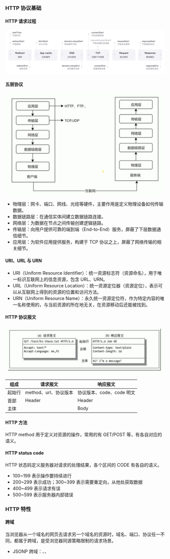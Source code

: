 ### HTTP 协议基础

#### HTTP 请求过程

![浏览器输入URL后HTTP请求返回的完整过程](/img/http/浏览器输入URL后HTTP请求返回的完整过程.png)

#### 五层协议

![五层协议模型](/img/http/五层协议模型.png)

- 物理层：网卡、端口、网线、光缆等硬件，主要作用是定义物理设备如何传输数据。
- 数据链路层：在通信实体间建立数据链路连接。
- 网络层：为数据在节点之间传输创建逻辑链路。
- 传输层：向用户提供可靠的端到端（End-to-End）服务，屏蔽了下层数据通信细节。
- 应用层：为软件应用提供服务，构建于 TCP 协议之上，屏蔽了网络传输的相关细节。

#### URI、URL 与 URN

- URI（Uniform Resource Identifier）：统一资源标志符（资源命名），用于唯一标识互联网上的信息资源，包含 URL、URN。
- URL（Uniform Resource Location）：统一资源定位器（资源定位），表示可以从互联网上得到的资源的位置和访问方法。
- URN（Uniform Resource Name）：永久统一资源定位符，作为特定内容的唯一名称使用的，与当前资源的所在地无关，在资源移动后还能被找到。

#### HTTP 协议报文

![HTTP协议报文](/img/http/HTTP协议报文.png)

| 组成   | 请求报文              | 响应报文                  |
| ------ | --------------------- | ------------------------- |
| 起始行 | method、url、协议版本 | 协议版本、code、code 明文 |
| 首部   | Header                | Header                    |
| 主体   |                       | Body                      |

#### HTTP 方法

HTTP method 用于定义对资源的操作，常用的有 GET/POST 等，有各自对应的语义。

#### HTTP status code

HTTP 状态码定义服务器对请求的处理结果，各个区间的 CODE 有各自的语义。

- 100~199 表示操作要持续进行
- 200~299 表示成功；300~399 表示需要重定向，从他处获取数据
- 400~499 表示请求有误
- 500~599 表示服务器内部错误

### HTTP 特性

#### 跨域

当浏览器从一个域名的网页去请求另一个域名的资源时，域名、端口、协议任一不同，都属于跨域，是受浏览器同源策略限制的请求场景。

- JSONP 跨域：<img>、<link>、<script>标签通过 src 或 ref 被浏览器允许从不同域名下加载静态资源。基于此原理，JSONP 通过动态创建 script，请求一个带参网址实现跨域。JSONP 只支持 GET 请求。
- CORS 跨域：Cross-Origin Resource Sharing, 跨源资源共享，使用自定义的 HTTP 头部让浏览器与服务器进行沟通。

#### 缓存

##### 可缓存性

- public：http 经过的任何地方都可以进行缓存。
- private：只有发起请求的浏览器可以缓存。
- no-cache：禁止缓存。

##### 到期

可以通过设置 max-age / s-maxage / max-stale 来设置缓存的到期时间。

```
Cache-Control: max-age=20
```

#### Cookie

Cookie 是服务端返回数据后通过 Set-Cookie 头保存在浏览器中的内容。在下次的同域请求时会带上 Cookie，来保证通信是同一个用户。

#### Session

服务器可以为每个用户浏览器创建一个会话对象（session 对象），需要保存用户数据时，服务器程序可以把用户数据写到用户浏览器独占的 session 中，当用户使用浏览器访问其它程序时，其它程序可以从用户的 session 中取出该用户的数据，为用户服务。

#### HTTP 长连接

从 HTTP/1.1 起，HTTP 协议默认使用长连接，用以保持连接特性。请求头包含以下代码：

```
Connection: keep-alive
```

HTTP 协议的长连接和短连接，实质上是 TCP 协议的长连接和短连接。当使用 HTTP 长连接时，客户端和服务器之间用于传输数据的 TCP 连接不会关闭，客户端再次与这个服务器通信时，会继续使用已经建立的连接。Keep-Alive 不会永久保持连接，它有一个保持时间。

#### 数据协商

在客户端发送请求给服务端时，服务端通过请求端发送的头信息来判断客户端想要的数据。

- Accept：请求数据类型
- Accept-Encoding：请求数据压缩类型
- Accept-Language：请求数据返回语言类型
- User-Agent：客户端浏览器数据
- Content-Type：返回内容数据格式
- Content-Encoding：返回数据压缩方式
- Content-Language：返回语言类型
